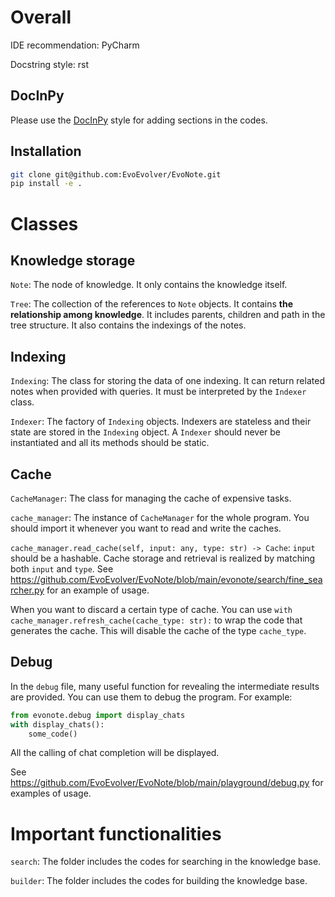 # Overall

IDE recommendation: PyCharm

Docstring style: rst

## DocInPy

Please use the [DocInPy](https://github.com/EvoEvolver/EvoNote/tree/main/doc_in_py) style for adding sections in the codes. 

## Installation

```bash
git clone git@github.com:EvoEvolver/EvoNote.git
pip install -e .
```

# Classes

## Knowledge storage
`Note`: The node of knowledge. It only contains the knowledge itself.

`Tree`: The collection of the references to `Note` objects. It contains **the relationship among knowledge**. It includes parents, children and path in the tree structure. It also contains the indexings of the notes.

## Indexing
`Indexing`: The class for storing the data of one indexing. It can return related notes when provided with queries. It must be interpreted by the `Indexer` class.

`Indexer`: The factory of `Indexing` objects. Indexers are stateless and their state are stored in the `Indexing` object. A `Indexer` should never be instantiated and all its methods should be static. 

## Cache

`CacheManager`: The class for managing the cache of expensive tasks.

`cache_manager`: The instance of `CacheManager` for the whole program. You should import it whenever you want to read and write the caches.

`cache_manager.read_cache(self, input: any, type: str) -> Cache`: `input` should be a hashable. Cache storage and retrieval is realized by matching both `input` and `type`. See https://github.com/EvoEvolver/EvoNote/blob/main/evonote/search/fine_searcher.py for an example of usage.

When you want to discard a certain type of cache. You can use `with cache_manager.refresh_cache(cache_type: str):` to wrap the code that generates the cache. This will disable the cache of the type `cache_type`.

## Debug

In the `debug` file, many useful function for revealing the intermediate results are provided. You can use them to debug the program. For example:
```python
from evonote.debug import display_chats
with display_chats():
    some_code()
```
All the calling of chat completion will be displayed.

See https://github.com/EvoEvolver/EvoNote/blob/main/playground/debug.py for examples of usage.

# Important functionalities

`search`: The folder includes the codes for searching in the knowledge base.

`builder`: The folder includes the codes for building the knowledge base.

